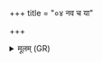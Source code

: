 +++
title = "०४ नव च या"

+++
<details><summary>मूलम् (GR)</summary>

नव च या नवतिश् च  
संयन्ति मन्या अभि ।  
इतस् ताः सर्वा नश्यन्तु  
वाका अपचिताम् इव ॥
</details>